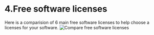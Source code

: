 # 4.Free software licenses

Here is a comparision of 6 main free software licenses to help choose a licenses for your software.
![Compare free software licenses](pictures/free_software_licenses.png)
